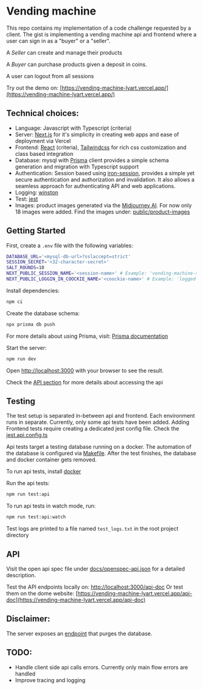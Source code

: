 # Vending machine

This repo contains my implementation of a code challenge requested by a client.
The gist is implementing a vending machine api and frontend where a user can sign in as a "buyer" or a "seller".

A _Seller_ can create and manage their products

A _Buyer_ can purchase products given a deposit in coins.

A user can logout from all sessions

Try out the demo on: [https://vending-machine-lyart.vercel.app/](https://vending-machine-lyart.vercel.app/)

## Technical choices:

- Language: Javascript with Typescript (criteria)
- Server: [Next.js](https://nextjs.org/) for it's simplicity in creating web apps and ease of deployment via Vercel
- Frontend: [React](https://reactjs.org/) (criteria), [Tailwindcss](https://tailwindcss.com/) for rich css customization and class based integration
- Database: mysql with [Prisma](https://www.prisma.io/) client provides a simple schema generation and migration with Typescript support
- Authentication: Session based using [iron-session](https://github.com/vvo/iron-session), provides a simple yet secure authentication and authorization and invalidation. It also allows a seamless approach for authenticating API and web applications.
- Logging: [winston](https://github.com/winstonjs/winston)
- Test: [jest](https://jestjs.io/)
- Images: product images generated via the [Midjourney AI](https://www.midjourney.com/). For now only 18 images were added. Find the images under: [public/product-images](./public/product-images/)

## Getting Started

First, create a `.env` file with the following variables:

```sh
DATABASE_URL='<mysql-db-url>?sslaccept=strict'
SESSION_SECRET='<32-character-secret>'
SALT_ROUNDS=10
NEXT_PUBLIC_SESSION_NAME='<session-name>' # Example: 'vending-machine-session'
NEXT_PUBLIC_LOGGIN_IN_COOCKIE_NAME='<coockie-name>' # Example: 'logged-id'

```

Install dependencies:

```bash
npm ci
```

Create the database schema:

```bash
npx prisma db push
```

For more details about using Prisma, visit: [Prisma documentation](https://www.prisma.io/docs)

Start the server:

```bash
npm run dev
```

Open [http://localhost:3000](http://localhost:3000) with your browser to see the result.

Check the [API section](#api) for more details about accessing the api

## Testing

The test setup is separated in-between api and frontend. Each environment runs in separate.
Currently, only some api tests have been added. Adding Frontend tests require creating a dedicated jest config file. Check the [jest.api.config.ts](./jest.api.config.ts)

Api tests target a testing database running on a docker. The automation of the database is configured via [Makefile](./Makefile). After the test finishes, the database and docker container gets removed.

To run api tests, install [docker](https://www.docker.com/)

Run the api tests:

```bash
npm run test:api
```

To run api tests in watch mode, run:

```bash
npm run test:api:watch
```

Test logs are printed to a file named `test_logs.txt` in the root project directory

## API

Visit the open api spec file under [docs/openspec-api.json](./docs/openspec-api.json) for a detailed description.

Test the API endpoints locally on: [http://localhost:3000/api-doc](http://localhost:3000/api-doc)
Or test them on the dome website: [https://vending-machine-lyart.vercel.app/api-doc](https://vending-machine-lyart.vercel.app/api-doc)

## Disclaimer:

The server exposes an [endpoint](./pages/api/purge.ts) that purges the database.

## TODO:

- Handle client side api calls errors. Currently only main flow errors are handled
- Improve tracing and logging
